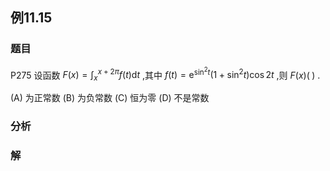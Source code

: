 ## 例11.15
### 题目
P275 设函数 $F( x) = {\int }_{x}^{x + {2\pi }}f( t) \mathrm{d}t$ ,其中 $f( t) = {\mathrm{e}}^{{\sin }^{2}t}( {1 + {\sin }^{2}t}) \cos {2t}$ ,则 $F( x) ( \;)$ .

(A) 为正常数 (B) 为负常数 (C) 恒为零 (D) 不是常数
### 分析

### 解